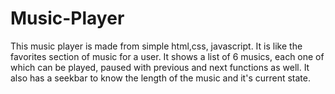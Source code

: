 # Music-Player
This music player is made from simple html,css, javascript. It is like the favorites section of music for a user. It shows a list of 6 musics, each one of which can be played, paused with previous and next functions as well. It also has a seekbar to know the length of the music and it's current state.
